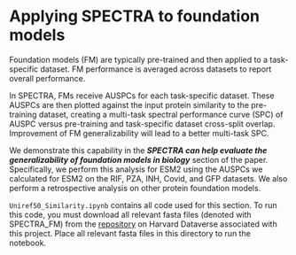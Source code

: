 # Applying SPECTRA to foundation models

Foundation models (FM) are typically pre-trained and then applied to a task-specific dataset. FM performance is averaged across datasets to report overall performance. 

In SPECTRA, FMs receive AUSPCs for each task-specific dataset. These AUSPCs are then plotted against the input protein similarity to the pre-training dataset, creating a multi-task spectral performance curve (SPC) of AUSPC versus pre-training and task-specific dataset cross-split overlap. Improvement of FM generalizability will lead to a better multi-task SPC. 

We demonstrate this capability in the ***SPECTRA can help evaluate the generalizability of foundation models in biology*** section of the paper. Specifically, we perform this analysis for ESM2 using the AUSPCs we calculated for ESM2 on the RIF, PZA, INH, Covid, and GFP datasets. We also perform a retrospective analysis on other protein foundation models.

`Uniref50_Similarity.ipynb` contains all code used for this section. 
To run this code, you must download all relevant fasta files (denoted with SPECTRA_FM) from the [repository](https://dataverse.harvard.edu/dataset.xhtml?persistentId=doi:10.7910/DVN/W5UUNN) on Harvard Dataverse associated with this project. Place all relevant fasta files in this directory to run the notebook.
